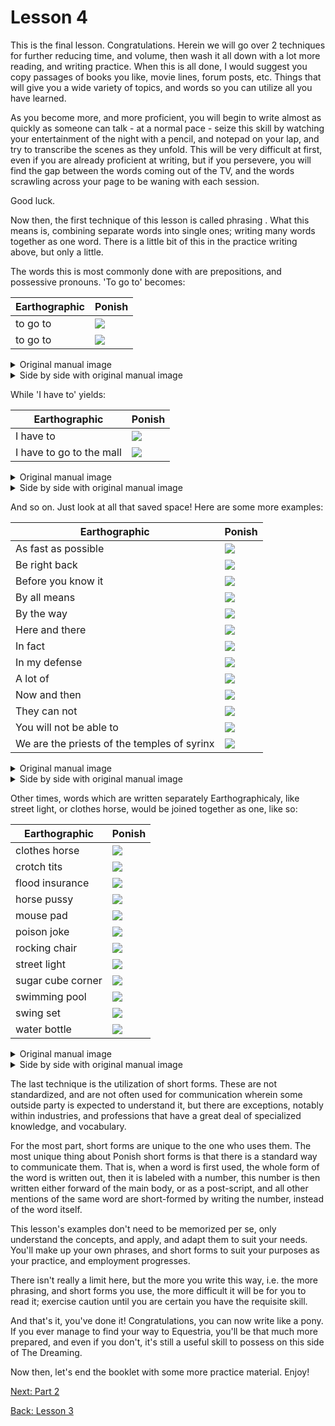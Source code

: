 # Lesson 4

This is the final lesson. Congratulations. Herein we will go over 2 techniques
for further reducing time, and volume, then wash it all down with a lot more
reading, and writing practice. When this is all done, I would suggest you copy
passages of books you like, movie lines, forum posts, etc. Things that will give
you a wide variety of topics, and words so you can utilize all you have learned.

As you become more, and more proficient, you will begin to write almost as
quickly as someone can talk - at a normal pace - seize this skill by watching
your entertainment of the night with a pencil, and notepad on your lap, and try
to transcribe the scenes as they unfold. This will be very difficult at first,
even if you are already proficient at writing, but if you persevere, you will
find the gap between the words coming out of the TV, and the words scrawling
across your page to be waning with each session.

Good luck.

Now then, the first technique of this lesson is called phrasing . What this
means is, combining separate words into single ones; writing many words together
as one word. There is a little bit of this in the practice writing above, but
only a little.

The words this is most commonly done with are prepositions, and possessive
pronouns. 'To go to' becomes:

| Earthographic | Ponish                        |
| ------------- | ----------------------------- |
| to go to      | ![](./lesson-4/phrase-01.svg) |
| to go to      | ![](./lesson-4/phrase-02.svg) |

<details>
<summary>Original manual image</summary>

<img src="./original-images/043.png" alt="">

</details>

<details>
<summary>Side by side with original manual image</summary>

<table>
<thead>
<tr>
<th>Earthographic</th>
<th>Ponish</th>
<th>Original image</th>
</tr>
</thead>
<tbody>
<tr>
<td>to go to</td>
<td><img src="./lesson-4/phrase-01.svg" alt="to go to"></td>
<td><img src="./original-images/lesson-4/phrase-01.png" alt="to go to original"></td>
</tr>
<tr>
<td>to go to</td>
<td><img src="./lesson-4/phrase-02.svg" alt="to go to"></td>
<td><img src="./original-images/lesson-4/phrase-02.png" alt="to go to original"></td>
</tr>
</tbody>
</table>

</details>

While 'I have to' yields:

| Earthographic            | Ponish                        |
| ------------------------ | ----------------------------- |
| I have to                | ![](./lesson-4/phrase-03.svg) |
| I have to go to the mall | ![](./lesson-4/phrase-04.svg) |

<details>
<summary>Original manual image</summary>

<img src="./original-images/043.png" alt="">

</details>

<details>
<summary>Side by side with original manual image</summary>

<table>
<thead>
<tr>
<th>Earthographic</th>
<th>Ponish</th>
<th>Original image</th>
</tr>
</thead>
<tbody>
<tr>
<td>I have to</td>
<td><img src="./lesson-4/phrase-03.svg" alt="I have to"></td>
<td><img src="./original-images/lesson-4/phrase-03.png" alt="I have to original"></td>
</tr>
<tr>
<td>I have to go to the mall</td>
<td><img src="./lesson-4/phrase-04.svg" alt="I have to go to the mall"></td>
<td><img src="./original-images/lesson-4/phrase-04.png" alt="I have to go to the mall original"></td>
</tr>
</tbody>
</table>

</details>

And so on. Just look at all that saved space! Here are some more examples:

| Earthographic                               | Ponish                        |
| ------------------------------------------- | ----------------------------- |
| As fast as possible                         | ![](./lesson-4/phrase-05.svg) |
| Be right back                               | ![](./lesson-4/phrase-06.svg) |
| Before you know it                          | ![](./lesson-4/phrase-07.svg) |
| By all means                                | ![](./lesson-4/phrase-08.svg) |
| By the way                                  | ![](./lesson-4/phrase-09.svg) |
| Here and there                              | ![](./lesson-4/phrase-10.svg) |
| In fact                                     | ![](./lesson-4/phrase-11.svg) |
| In my defense                               | ![](./lesson-4/phrase-12.svg) |
| A lot of                                    | ![](./lesson-4/phrase-13.svg) |
| Now and then                                | ![](./lesson-4/phrase-14.svg) |
| They can not                                | ![](./lesson-4/phrase-15.svg) |
| You will not be able to                     | ![](./lesson-4/phrase-16.svg) |
| We are the priests of the temples of syrinx | ![](./lesson-4/phrase-17.svg) |

<details>
<summary>Original manual image</summary>

<img src="./original-images/043.png" alt="">

</details>

<details>
<summary>Side by side with original manual image</summary>

<table>
<thead>
<tr>
<th>Earthographic</th>
<th>Ponish</th>
<th>Original image</th>
</tr>
</thead>
<tbody>
<tr>
<td>As fast as possible</td>
<td><img src="./lesson-4/phrase-05.svg" alt="As fast as possible"></td>
<td><img src="./original-images/lesson-4/phrase-05.png" alt="As fast as possible original"></td>
</tr>
<tr>
<td>Be right back</td>
<td><img src="./lesson-4/phrase-06.svg" alt="Be right back"></td>
<td><img src="./original-images/lesson-4/phrase-06.png" alt="Be right back original"></td>
</tr>
<tr>
<td>Before you know it</td>
<td><img src="./lesson-4/phrase-07.svg" alt="Before you know it"></td>
<td><img src="./original-images/lesson-4/phrase-07.png" alt="Before you know it original"></td>
</tr>
<tr>
<td>By all means</td>
<td><img src="./lesson-4/phrase-08.svg" alt="By all means"></td>
<td><img src="./original-images/lesson-4/phrase-08.png" alt="By all means original"></td>
</tr>
<tr>
<td>By the way</td>
<td><img src="./lesson-4/phrase-09.svg" alt="By the way"></td>
<td><img src="./original-images/lesson-4/phrase-09.png" alt="By the way original"></td>
</tr>
<tr>
<td>Here and there</td>
<td><img src="./lesson-4/phrase-10.svg" alt="Here and there"></td>
<td><img src="./original-images/lesson-4/phrase-10.png" alt="Here and there original"></td>
</tr>
<tr>
<td>In fact</td>
<td><img src="./lesson-4/phrase-11.svg" alt="In fact"></td>
<td><img src="./original-images/lesson-4/phrase-11.png" alt="In fact original"></td>
</tr>
<tr>
<td>In my defense</td>
<td><img src="./lesson-4/phrase-12.svg" alt="In my defense"></td>
<td><img src="./original-images/lesson-4/phrase-12.png" alt="In my defense original"></td>
</tr>
<tr>
<td>A lot of</td>
<td><img src="./lesson-4/phrase-13.svg" alt="A lot of"></td>
<td><img src="./original-images/lesson-4/phrase-13.png" alt="A lot of original"></td>
</tr>
<tr>
<td>Now and then</td>
<td><img src="./lesson-4/phrase-14.svg" alt="Now and then"></td>
<td><img src="./original-images/lesson-4/phrase-14.png" alt="Now and then original"></td>
</tr>
<tr>
<td>They can not</td>
<td><img src="./lesson-4/phrase-15.svg" alt="They can not"></td>
<td><img src="./original-images/lesson-4/phrase-15.png" alt="They can not original"></td>
</tr>
<tr>
<td>You will not be able to</td>
<td><img src="./lesson-4/phrase-16.svg" alt="You will not be able to"></td>
<td><img src="./original-images/lesson-4/phrase-16.png" alt="You will not be able to original"></td>
</tr>
<tr>
<td>We are the priests of the temples of syrinx</td>
<td><img src="./lesson-4/phrase-17.svg" alt="We are the priests of the temples of syrinx"></td>
<td><img src="./original-images/lesson-4/phrase-17.png" alt="We are the priests of the temples of syrinx original"></td>
</tr>
</tbody>
</table>

</details>

Other times, words which are written separately Earthographicaly, like street
light, or clothes horse, would be joined together as one, like so:

| Earthographic     | Ponish                        |
| ----------------- | ----------------------------- |
| clothes horse     | ![](./lesson-4/phrase-18.svg) |
| crotch tits       | ![](./lesson-4/phrase-19.svg) |
| flood insurance   | ![](./lesson-4/phrase-20.svg) |
| horse pussy       | ![](./lesson-4/phrase-21.svg) |
| mouse pad         | ![](./lesson-4/phrase-22.svg) |
| poison joke       | ![](./lesson-4/phrase-23.svg) |
| rocking chair     | ![](./lesson-4/phrase-24.svg) |
| street light      | ![](./lesson-4/phrase-25.svg) |
| sugar cube corner | ![](./lesson-4/phrase-26.svg) |
| swimming pool     | ![](./lesson-4/phrase-27.svg) |
| swing set         | ![](./lesson-4/phrase-28.svg) |
| water bottle      | ![](./lesson-4/phrase-29.svg) |

<details>
<summary>Original manual image</summary>

<img src="./original-images/043.png" alt="">

</details>

<details>
<summary>Side by side with original manual image</summary>

<table>
<thead>
<tr>
<th>Earthographic</th>
<th>Ponish</th>
<th>Original image</th>
</tr>
</thead>
<tbody>
<tr>
<td>clothes horse</td>
<td><img src="./lesson-4/phrase-18.svg" alt="clothes horse"></td>
<td><img src="./original-images/lesson-4/phrase-18.png" alt="clothes horse original"></td>
</tr>
<tr>
<td>crotch tits</td>
<td><img src="./lesson-4/phrase-19.svg" alt="crotch tits"></td>
<td><img src="./original-images/lesson-4/phrase-19.png" alt="crotch tits original"></td>
</tr>
<tr>
<td>flood insurance</td>
<td><img src="./lesson-4/phrase-20.svg" alt="flood insurance"></td>
<td><img src="./original-images/lesson-4/phrase-20.png" alt="flood insurance original"></td>
</tr>
<tr>
<td>horse pussy</td>
<td><img src="./lesson-4/phrase-21.svg" alt="horse pussy"></td>
<td><img src="./original-images/lesson-4/phrase-21.png" alt="horse pussy original"></td>
</tr>
<tr>
<td>mouse pad</td>
<td><img src="./lesson-4/phrase-22.svg" alt="mouse pad"></td>
<td><img src="./original-images/lesson-4/phrase-22.png" alt="mouse pad original"></td>
</tr>
<tr>
<td>poison joke</td>
<td><img src="./lesson-4/phrase-23.svg" alt="poison joke"></td>
<td><img src="./original-images/lesson-4/phrase-23.png" alt="poison joke original"></td>
</tr>
<tr>
<td>rocking chair</td>
<td><img src="./lesson-4/phrase-24.svg" alt="rocking chair"></td>
<td><img src="./original-images/lesson-4/phrase-24.png" alt="rocking chair original"></td>
</tr>
<tr>
<td>street light</td>
<td><img src="./lesson-4/phrase-25.svg" alt="street light"></td>
<td><img src="./original-images/lesson-4/phrase-25.png" alt="street light original"></td>
</tr>
<tr>
<td>sugar cube corner</td>
<td><img src="./lesson-4/phrase-26.svg" alt="sugar cube corner"></td>
<td><img src="./original-images/lesson-4/phrase-26.png" alt="sugar cube corner original"></td>
</tr>
<tr>
<td>swimming pool</td>
<td><img src="./lesson-4/phrase-27.svg" alt="swimming pool"></td>
<td><img src="./original-images/lesson-4/phrase-27.png" alt="swimming pool original"></td>
</tr>
<tr>
<td>swing set</td>
<td><img src="./lesson-4/phrase-28.svg" alt="swing set"></td>
<td><img src="./original-images/lesson-4/phrase-28.png" alt="swing set original"></td>
</tr>
<tr>
<td>water bottle</td>
<td><img src="./lesson-4/phrase-29.svg" alt="water bottle"></td>
<td><img src="./original-images/lesson-4/phrase-29.png" alt="water bottle original"></td>
</tr>
</tbody>
</table>

</details>

The last technique is the utilization of short forms. These are not
standardized, and are not often used for communication wherein some outside
party is expected to understand it, but there are exceptions, notably within
industries, and professions that have a great deal of specialized knowledge, and
vocabulary.

For the most part, short forms are unique to the one who uses them. The most
unique thing about Ponish short forms is that there is a standard way to
communicate them. That is, when a word is first used, the whole form of the word
is written out, then it is labeled with a number, this number is then written
either forward of the main body, or as a post-script, and all other mentions of
the same word are short-formed by writing the number, instead of the word
itself.

This lesson's examples don't need to be memorized per se, only understand the
concepts, and apply, and adapt them to suit your needs. You'll make up your own
phrases, and short forms to suit your purposes as your practice, and employment
progresses.

There isn't really a limit here, but the more you write this way, i.e. the more
phrasing, and short forms you use, the more difficult it will be for you to read
it; exercise caution until you are certain you have the requisite skill.

And that's it, you've done it! Congratulations, you can now write like a pony.
If you ever manage to find your way to Equestria, you'll be that much more
prepared, and even if you don't, it's still a useful skill to possess on this
side of The Dreaming.

Now then, let's end the booklet with some more practice material. Enjoy!

[Next: Part 2](./part-2.md)

[Back: Lesson 3](./part-1-lesson-4.md)
